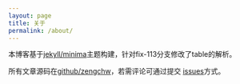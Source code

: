 ```yaml
---
layout: page
title: 关于
permalink: /about/
---
```


本博客基于[jekyll/minima](https://github.com/jekyll/minima)主题构建，针对fix-113分支修改了table的解析。

所有文章源码在[github/zengchw](https://github.com/zengchw/zengchw.github.io)，若需评论可通过提交
[issues](https://github.com/zengchw/zengchw.github.io/issues)方式。
